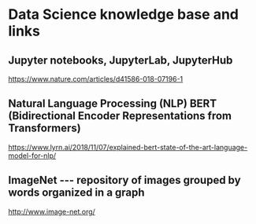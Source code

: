 # Data Science knowledge base and links

## Jupyter notebooks, JupyterLab, JupyterHub

https://www.nature.com/articles/d41586-018-07196-1

## Natural Language Processing (NLP) BERT (Bidirectional Encoder Representations from Transformers)

https://www.lyrn.ai/2018/11/07/explained-bert-state-of-the-art-language-model-for-nlp/

## ImageNet --- repository of images grouped by words organized in a graph

http://www.image-net.org/

